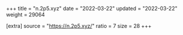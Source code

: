 +++
title = "n.2p5.xyz"
date = "2022-03-22"
updated = "2022-03-22"
weight = 29064

[extra]
source = "https://n.2p5.xyz/"
ratio = 7
size = 28
+++
